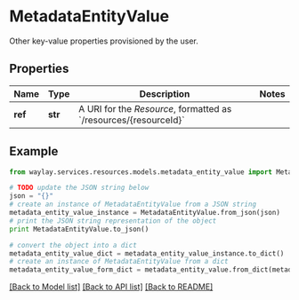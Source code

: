# MetadataEntityValue

Other key-value properties provisioned by the user.

## Properties

Name | Type | Description | Notes
------------ | ------------- | ------------- | -------------
**ref** | **str** | A URI for the _Resource_, formatted as &#x60;/resources/{resourceId}&#x60; | 

## Example

```python
from waylay.services.resources.models.metadata_entity_value import MetadataEntityValue

# TODO update the JSON string below
json = "{}"
# create an instance of MetadataEntityValue from a JSON string
metadata_entity_value_instance = MetadataEntityValue.from_json(json)
# print the JSON string representation of the object
print MetadataEntityValue.to_json()

# convert the object into a dict
metadata_entity_value_dict = metadata_entity_value_instance.to_dict()
# create an instance of MetadataEntityValue from a dict
metadata_entity_value_form_dict = metadata_entity_value.from_dict(metadata_entity_value_dict)
```
[[Back to Model list]](../README.md#documentation-for-models) [[Back to API list]](../README.md#documentation-for-api-endpoints) [[Back to README]](../README.md)


